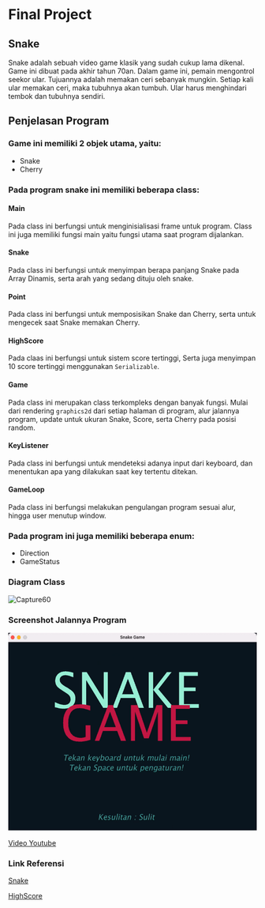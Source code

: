 # Final Project
## Snake
Snake adalah sebuah video game klasik yang sudah cukup lama dikenal. Game ini dibuat pada akhir tahun 70an. Dalam game ini, pemain mengontrol seekor ular. Tujuannya adalah memakan ceri sebanyak mungkin. Setiap kali ular memakan ceri, maka tubuhnya akan tumbuh. Ular harus menghindari tembok dan tubuhnya sendiri.
## Penjelasan Program
### Game ini memiliki 2 objek utama, yaitu:
* Snake
* Cherry

### Pada program snake ini memiliki beberapa class:
#### Main
Pada class ini berfungsi untuk menginisialisasi frame untuk program. Class ini juga memiliki fungsi main yaitu fungsi utama saat program dijalankan.
#### Snake
Pada class ini berfungsi untuk menyimpan berapa panjang Snake pada Array Dinamis, serta arah yang sedang dituju oleh snake.
#### Point
Pada class ini berfungsi untuk memposisikan Snake dan Cherry, serta untuk mengecek saat Snake memakan Cherry.
#### HighScore
Pada claas ini berfungsi untuk sistem score tertinggi, Serta juga menyimpan 10 score tertinggi menggunakan `Serializable`.
#### Game
Pada class ini merupakan class terkompleks dengan banyak fungsi. Mulai dari rendering `graphics2d` dari setiap halaman di program, alur jalannya program, update untuk ukuran Snake, Score, serta Cherry pada posisi random.
#### KeyListener
Pada class ini berfungsi untuk mendeteksi adanya input dari keyboard, dan menentukan apa yang dilakukan saat key tertentu ditekan.
#### GameLoop
Pada class ini berfungsi melakukan pengulangan program sesuai alur, hingga user menutup window.
### Pada program ini juga memiliki beberapa enum:
* Direction
* GameStatus

### Diagram Class

![Capture60](https://user-images.githubusercontent.com/57831206/104470922-cfb01b80-55ec-11eb-8625-781ab8fcb675.JPG)

### Screenshot Jalannya Program

<img height="400px" alt="DemoApp" src="READMEAssets/DemoAppSnake.gif">

[Video Youtube](https://youtu.be/wpvXzk0td7U)

### Link Referensi
[Snake](https://github.com/renanpvaz/java-snake)

[HighScore](https://github.com/gterrono/tetris/tree/master/src)
